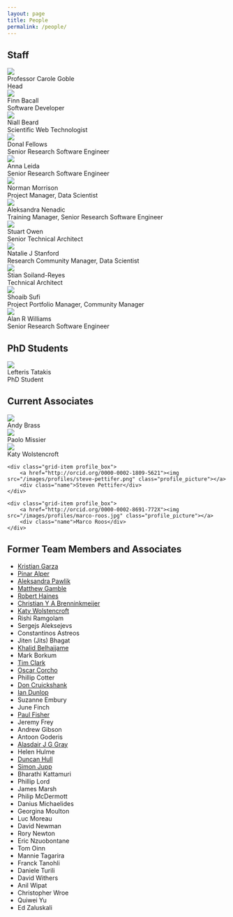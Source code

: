 ```yaml
---
layout: page
title: People
permalink: /people/
---
```

<script src="https://cdnjs.cloudflare.com/ajax/libs/masonry/3.3.2/masonry.pkgd.min.js"></script>

## Staff


<div class="profile_box">
	<a href="http://orcid.org/0000-0003-1219-2137"><img src="/images/profiles/carole-goble.jpg" class="profile_picture"></a>
 	<div class="name">Professor Carole Goble</div>
 	<div class="role">Head</div>
</div>


<div class="grid js-masonry"
  data-masonry-options='{ "itemSelector": ".grid-item", "columnWidth": 100 }'>
	<div class="grid-item profile_box">
		<a href="http://orcid.org/0000-0002-0048-3300"><img src="/images/profiles/finn-bacall.jpg" class="profile_picture"></a>
		<div class="name">Finn Bacall</div>
		<div class="role">Software Developer</div>
	</div>
	<div class="grid-item profile_box">
		<a href="http://orcid.org/0000-0002-2627-0231"><img src="/images/profiles/niall-beard.png" class="profile_picture"></a>
		<div class="name">Niall Beard</div>
		<div class="role">Scientific Web Technologist</div>
	</div>
	<div class="grid-item profile_box">
		<a href="http://orcid.org/0000-0002-9091-5938"><img src="/images/profiles/donal-fellows.jpg" class="profile_picture"></a>
		<div class="name">Donal Fellows</div>
		<div class="role">Senior Research Software Engineer</div>
	</div>
	<div class="grid-item profile_box">
    		<a href="http://orcid.org/0000-0002-5945-1709"><img src="/images/profiles/anna-leida.png" class="profile_picture"></a>
    		<div class="name">Anna Leida</div>
    		<div class="role">Senior Research Software Engineer</div>
    	</div>
	<div class="grid-item profile_box">
		<a href="http://orcid.org/0000-0003-1604-1512"><img src="/images/profiles/norman-morrison.jpg" class="profile_picture"></a>
		<div class="name">Norman Morrison</div>
		<div class="role">Project Manager, Data Scientist</div>
	</div>
	<div class="grid-item profile_box">
		<a href="http://orcid.org/0000-0002-2269-3894"><img src="/images/profiles/aleks-nenadic.png" class="profile_picture"></a>
		<div class="name">Aleksandra Nenadic </div>
		<div class="role">Training Manager, Senior Research Software Engineer</div>
	</div>
	<div class="grid-item profile_box">
		<a href="http://orcid.org/0000-0003-2130-0865"><img src="/images/profiles/stuart-owen.png" class="profile_picture"></a>
		<div class="name">Stuart Owen</div>
		<div class="role">Senior Technical Architect</div>
	</div>
	<div class="grid-item profile_box">
		<a href="http://orcid.org/0000-0003-4958-0184"><img src="/images/profiles/natalie-stanford.png" class="profile_picture"></a>
		<div class="name">Natalie J Stanford</div>
		<div class="role">Research Community Manager, Data Scientist</div>
	</div>
	<div class="grid-item profile_box">
		<a href="http://orcid.org/0000-0001-9842-9718"><img src="/images/profiles/stian-soiland-reyes.png" class="profile_picture"></a>
		<div class="name">Stian Soiland-Reyes</div>
		<div class="role">Technical Architect</div>
	</div>
	<div class="grid-item profile_box">
		<a href="http://orcid.org/0000-0001-6390-2616"><img src="/images/profiles/shoaib-sufi.jpg" class="profile_picture"></a>
		<div class="name">Shoaib Sufi</div>
		<div class="role">Project Portfolio Manager, Community Manager</div>
	</div>
	<div class="grid-item profile_box">
		<a href="http://orcid.org/0000-0003-3156-2105"><img src="/images/profiles/alan-williams.png" class="profile_picture"></a>
		<div class="name">Alan R Williams</div>
		<div class="role">Senior Research Software Engineer</div>
	</div>
</div>


## PhD Students
<div class="grid js-masonry"
  data-masonry-options='{ "itemSelector": ".grid-item", "columnWidth": 100 }'>
    <div class="grid-item profile_box">
		<a href="http://orcid.org/0000-0001-5554-7634"><img src="/images/profiles/lefteris-tatakis.jpg" class="profile_picture"></a>
		<div class="name"><!--Eleftherios--> Lefteris Tatakis</div>
		<div class="role">PhD Student</div>
	</div>
</div>

## Current Associates
<div class="grid js-masonry"
  data-masonry-options='{ "itemSelector": ".grid-item", "columnWidth": 100 }'>
	<div class="grid-item profile_box">
		<a href="http://www.manchester.ac.uk/research/andy.brass/personaldetails"><img src="/images/profiles/andy_brass.jpg" class="profile_picture"></a>
		<div class="name">Andy Brass</div>
		<!-- <div class="role">PhD Student</div> -->
	</div>
		<div class="grid-item profile_box">
		<a href="https://www.researchgate.net/profile/Paolo_Missier"><img src="/images/profiles/paolo-missier.png" class="profile_picture"></a>
		<div class="name">Paolo Missier</div>
	</div>
	<div class="grid-item profile_box">
		<a href="http://orcid.org/0000-0002-1279-5133"><img src="/images/profiles/katy-wolstencroft.jpg" class="profile_picture"></a>
		<div class="name">Katy Wolstencroft</div>
	</div>

	<div class="grid-item profile_box">
		<a href="http://orcid.org/0000-0002-1809-5621"><img src="/images/profiles/steve-pettifer.png" class="profile_picture"></a>
		<div class="name">Steven Pettifer</div>
	</div>

	<div class="grid-item profile_box">
		<a href="http://orcid.org/0000-0002-8691-772X"><img src="/images/profiles/marco-roos.jpg" class="profile_picture"></a>
		<div class="name">Marco Roos</div>
	</div>
<!-- 
	<div class="grid-item profile_box">
		<a href=""><img src="/images/profiles/" class="profile_picture"></a>
		<div class="name"></div>
	</div>
 -->

</div>

## Former Team Members and Associates
 * [Kristian Garza](http://orcid.org/0000-0003-3484-6875)
 * [Pinar Alper](http://orcid.org/0000-0002-2224-0780)
 * [Aleksandra Pawlik](http://orcid.org/0000-0001-8418-6735)
 * [Matthew Gamble](http://orcid.org/0000-0003-4913-1485)
 * [Robert Haines](http://orcid.org/0000-0002-9538-7919)
 * [Christian Y A Brenninkmeijer](http://orcid.org/0000-0002-2937-7819)
 * [Katy Wolstencroft](http://orcid.org/0000-0002-1279-5133)
 * Rishi Ramgolam
 * Sergejs Aleksejevs
 * Constantinos Astreos
 * Jiten (Jits) Bhagat
 * [Khalid Belhajjame](http://orcid.org/0000-0001-6938-0820)
 * Mark Borkum
 * [Tim Clark](http://orcid.org/0000-0003-4994-3803)
 * [Oscar Corcho](http://orcid.org/0000-0002-9260-0753)
 * Phillip Cotter
 * [Don Cruickshank](http://orcid.org/0000-0002-0777-0855)
 * [Ian Dunlop](http://orcid.org/0000-0001-7066-3350)
 * Suzanne Embury
 * June Finch
 * [Paul Fisher](http://orcid.org/0000-0003-1983-9204)
 * Jeremy Frey
 * Andrew Gibson
 * Antoon Goderis
 * [Alasdair J G Gray](http://orcid.org/0000-0002-5711-4872)
 * Helen Hulme
 * [Duncan Hull](http://orcid.org/0000-0003-2387-503X)
 * [Simon Jupp](http://orcid.org/0000-0002-0643-3144)
 * Bharathi Kattamuri
 * Phillip Lord
 * James Marsh
 * Philip McDermott
 * Danius Michaelides
 * Georgina Moulton
 * Luc Moreau
 * David Newman
 * Rory Newton
 * Eric Nzuobontane
 * Tom Oinn
 * Mannie Tagarira
 * Franck Tanohli
 * Daniele Turili
 * David Withers
 * Anil Wipat
 * Christopher Wroe
 * Quiwei Yu
 * Ed Zaluskali
